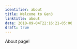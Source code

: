 ```yaml
---
identifier: about
title: Welcome to Gen3
linktitle: about
date: 2018-09-04T22:16:21-05:00
draft: true
---
```


About page! 
